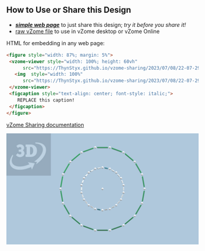 
## How to Use or Share this Design

 - [***simple web page***](<https://ThynStyx.github.io/vzome-sharing/2023/07/08/22-07-29-Blue-strut-18-gon-(1)/>) to just share this design; *try it before you share it!*
 - [raw vZome file](<https://raw.githubusercontent.com/ThynStyx/vzome-sharing/main/2023/07/08/22-07-29-Blue-strut-18-gon-(1)/Blue-strut-18-gon-(1).vZome>) to use in vZome desktop or vZome Online
 
 HTML for embedding in any web page:
 ```html
<figure style="width: 87%; margin: 5%">
  <vzome-viewer style="width: 100%; height: 60vh"
       src="https://ThynStyx.github.io/vzome-sharing/2023/07/08/22-07-29-Blue-strut-18-gon-(1)/Blue-strut-18-gon-(1).vZome" >
    <img  style="width: 100%"
       src="https://ThynStyx.github.io/vzome-sharing/2023/07/08/22-07-29-Blue-strut-18-gon-(1)/Blue-strut-18-gon-(1).png" >
  </vzome-viewer>
  <figcaption style="text-align: center; font-style: italic;">
     REPLACE this caption!
  </figcaption>
</figure>
 ```

[vZome Sharing documentation](https://vzome.github.io/vzome/sharing.html#how-it-works)

![Image](<Blue-strut-18-gon-(1).png>)

